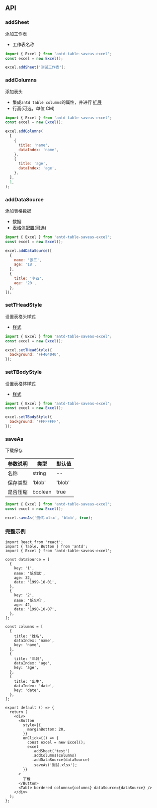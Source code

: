 ## API

### addSheet

添加工作表

- 工作表名称

```js
import { Excel } from 'antd-table-saveas-excel';
const excel = new Excel();

excel.addSheet('测试工作表');
```

### addColumns

添加表头

- 集成`antd table columns`的属性，并进行 [扩展](/3types#iexcelcolumn)
- 行高(可选，单位 CM)

```js
import { Excel } from 'antd-table-saveas-excel';
const excel = new Excel();

excel.addColumns(
  [
    {
      title: 'name',
      dataIndex: 'name',
    },
    {
      title: 'age',
      dataIndex: 'age',
    },
  ],
  1,
);
```

### addDataSource

添加表格数据

- 数据
- [表格体配置(可选)](/3types#itbodyconfig)

```js
import { Excel } from 'antd-table-saveas-excel';
const excel = new Excel();

excel.addDataSource([
  {
    name: '张三',
    age: '18',
  },
  {
    title: '李四',
    age: '20',
  },
]);
```

### setTHeadStyle

设置表格头样式

- [样式](/3types#istyle)

```js
import { Excel } from 'antd-table-saveas-excel';
const excel = new Excel();

excel.setTHeadStyle({
  background: 'FF404040',
});
```

### setTBodyStyle

设置表格体样式

- [样式](/3types#istyle)

```js
import { Excel } from 'antd-table-saveas-excel';
const excel = new Excel();

excel.setTBodyStyle({
  background: 'FFFFFFFF',
});
```

### saveAs

下载保存

| 参数说明 | 类型    | 默认值 |
| -------- | ------- | ------ |
| 名称     | string  | --     |
| 保存类型 | 'blob'  | 'blob' |
| 是否压缩 | boolean | true   |

```js
import { Excel } from 'antd-table-saveas-excel';
const excel = new Excel();

excel.saveAs('测试.xlsx', 'blob', true);
```

### 完整示例

```tsx
import React from 'react';
import { Table, Button } from 'antd';
import { Excel } from 'antd-table-saveas-excel';

const dataSource = [
  {
    key: '1',
    name: '胡彦斌',
    age: 32,
    date: '1999-10-01',
  },
  {
    key: '2',
    name: '胡彦祖',
    age: 42,
    date: '1990-10-07',
  },
];

const columns = [
  {
    title: '姓名',
    dataIndex: 'name',
    key: 'name',
  },
  {
    title: '年龄',
    dataIndex: 'age',
    key: 'age',
  },
  {
    title: '出生',
    dataIndex: 'date',
    key: 'date',
  },
];

export default () => {
  return (
    <div>
      <Button
        style={{
          marginBottom: 20,
        }}
        onClick={() => {
          const excel = new Excel();
          excel
            .addSheet('test')
            .addColumns(columns)
            .addDataSource(dataSource)
            .saveAs('测试.xlsx');
        }}
      >
        下载
      </Button>
      <Table bordered columns={columns} dataSource={dataSource} />
    </div>
  );
};
```
